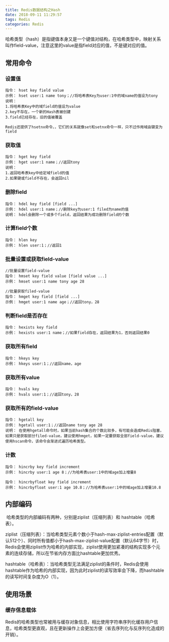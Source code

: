 ```yaml
---
title: Redis数据结构之Hash
date: 2018-09-11 11:29:57
tags: Redis
categories: Redis
---
```


​	哈希类型（hash）是指键值本身又是一个键值对结构，在哈希类型中，映射关系叫作field-value，注意这里的value是指field对应的值，不是键对应的值。

## 常用命令

###  设置值

``` 
指令： hset key field value
示例： hset user:1 name tony；//将哈希表Key为user:1中的域name的值设为tony
说明： 
1.将哈希表Key中的域field的值设为value 
2.key不存在，一个新的Hash表被创建
3.field已经存在，旧的值被覆盖

Redis还提供了hsetnx命令，，它们的关系就像set和setnx命令一样，只不过作用域由键变为field
```
###  获取值

``` 
指令： hget key field
示例： hget user:1 name；//返回tony
说明：
1.返回哈希表key中给定域field的值
2.如果键或field不存在，会返回nil
```
###  删除field

```
指令： hdel key field [field ...]
示例： hdel user:1 name；//删除key为user:1 filed为name的值
说明： hdel会删除一个或多个field，返回结果为成功删除field的个数
```
###  计算field个数

```
指令： hlen key
示例： hlen user:1；//返回1
```
###  批量设置或获取field-value

```
//批量设置field-value
指令： hmset key field value [field value ...]
示例： hmset user:1 name tony age 28

//批量获取filed-value
指令： hmget key field [field ...]
示例： hmget user:1 name age；//返回tony，28
```
###  判断field是否存在

```
指令： hexists key field
示例： hexists user:1 name；//如果field存在，返回结果为1，否则返回结果0
```
###  获取所有field

```
指令： hkeys key
示例： hkeys user:1；//返回name，age
```
###  获取所有value

```
指令： hvals key
示例： hvals user:1；//返回tony，28
```
###  获取所有的field-value

```
指令： hgetall key
示例： hgetall user:1；//返回name tony age 28
说明： 在使用hgetall命令时，如果当前hash集合的个数比较多，有可能会造成Redis阻塞，如果只是获取部分filed-value，建议使用hmget，如果一定要获取全部field-value，建议使用hscan命令，该命令会渐进式遍历哈希类型。
```
### 计数

```
指令： hincrby key field increment
示例： hincrby user:1 age 8；//为哈希表user:1中的域age加上增量8

指令： hincrbyfloat key field increment
示例： hincrbyfloat user:1 age 10.8；//为哈希表user:1中的域age加上增量10.8
```
## 内部编码

​	哈希类型的内部编码有两种，分别是ziplist（压缩列表）和 hashtable（哈希表）。

​	ziplist（压缩列表）：当哈希类型元素个数小于hash-max-ziplist-entries配置（默认512个）、同时所有值都小于hash-max-ziplist-value配置（默认64字节）时，Redis会使用ziplist作为哈希的内部实现，ziplist使用更加紧凑的结构实现多个元素的连续存储，所以在节省内存方面比hashtable更加优秀。

​	hashtable（哈希表）：当哈希类型无法满足ziplist的条件时，Redis会使用hashtable作为哈希的内部实现，因为此时ziplist的读写效率会下降，而hashtable的读写时间复杂度为O（1）。

## 使用场景

### 缓存信息载体

​	Redis的哈希类型也常被用与缓存对象信息，相比使用字符串序列化缓存用户信息，哈希类型更直观，且在更新操作上会更加方便（省去序列化与反序列化造成的开销）。